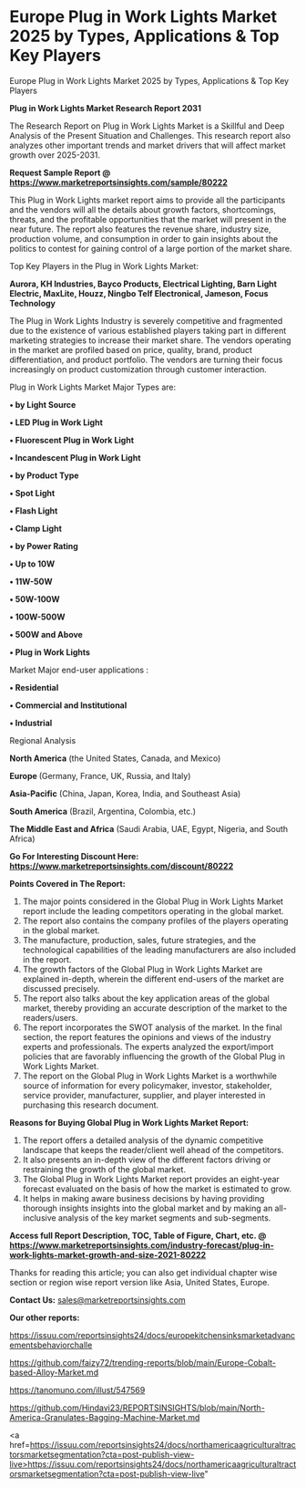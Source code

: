 # Europe Plug in Work Lights Market 2025 by Types, Applications & Top Key Players
Europe Plug in Work Lights Market 2025 by Types, Applications & Top Key Players

<strong>Plug in Work Lights Market Research Report 2031</strong>

The Research Report on Plug in Work Lights Market is a Skillful and Deep Analysis of the Present Situation and Challenges. This research report also analyzes other important trends and market drivers that will affect market growth over 2025-2031.

<strong>Request Sample Report @ <a href=https://www.marketreportsinsights.com/sample/80222>https://www.marketreportsinsights.com/sample/80222</a></strong>

This Plug in Work Lights market report aims to provide all the participants and the vendors will all the details about growth factors, shortcomings, threats, and the profitable opportunities that the market will present in the near future. The report also features the revenue share, industry size, production volume, and consumption in order to gain insights about the politics to contest for gaining control of a large portion of the market share.

Top Key Players in the Plug in Work Lights Market:

<strong>Aurora, KH Industries, Bayco Products, Electrical Lighting, Barn Light Electric, MaxLite, Houzz, Ningbo Telf Electronical, Jameson, Focus Technology</strong>

The Plug in Work Lights Industry is severely competitive and fragmented due to the existence of various established players taking part in different marketing strategies to increase their market share. The vendors operating in the market are profiled based on price, quality, brand, product differentiation, and product portfolio. The vendors are turning their focus increasingly on product customization through customer interaction.

Plug in Work Lights Market Major Types are:

<strong>• by Light Source

• LED Plug in Work Light

• Fluorescent Plug in Work Light

• Incandescent Plug in Work Light

• by Product Type

• Spot Light

• Flash Light

• Clamp Light

• by Power Rating

• Up to 10W

• 11W-50W

• 50W-100W

• 100W-500W

• 500W and Above

• Plug in Work Lights</strong>

Market Major end-user applications :

<strong>• Residential

• Commercial and Institutional

• Industrial</strong>

Regional Analysis

</u><strong><b>North America</b></strong> (the United States, Canada, and Mexico)

<strong><b>Europe </b></strong>(Germany, France, UK, Russia, and Italy)

<strong><b>Asia-Pacific</b></strong> (China, Japan, Korea, India, and Southeast Asia)

<strong><b>South America</b></strong> (Brazil, Argentina, Colombia, etc.)

<strong><b>The Middle East and Africa</b></strong> (Saudi Arabia, UAE, Egypt, Nigeria, and South Africa)

<strong>Go For Interesting Discount Here: <a href=https://www.marketreportsinsights.com/discount/80222>https://www.marketreportsinsights.com/discount/80222</a></strong>

<strong>Points Covered in The Report:</strong>
<ol>
  <li>The major points considered in the Global Plug in Work Lights Market report include the leading competitors operating in the global market.</li>
  <li>The report also contains the company profiles of the players operating in the global market.</li>
  <li>The manufacture, production, sales, future strategies, and the technological capabilities of the leading manufacturers are also included in the report.</li>
  <li>The growth factors of the Global Plug in Work Lights Market are explained in-depth, wherein the different end-users of the market are discussed precisely.</li>
  <li>The report also talks about the key application areas of the global market, thereby providing an accurate description of the market to the readers/users.</li>
  <li>The report incorporates the SWOT analysis of the market. In the final section, the report features the opinions and views of the industry experts and professionals. The experts analyzed the export/import policies that are favorably influencing the growth of the Global Plug in Work Lights Market.</li>
  <li>The report on the Global Plug in Work Lights Market is a worthwhile source of information for every policymaker, investor, stakeholder, service provider, manufacturer, supplier, and player interested in purchasing this research document.</li>
</ol>
<strong>Reasons for Buying Global Plug in Work Lights Market Report:</strong>

<ol>
  <li>The report offers a detailed analysis of the dynamic competitive landscape that keeps the reader/client well ahead of the competitors.</li>
  <li>It also presents an in-depth view of the different factors driving or restraining the growth of the global market.</li>
  <li>The Global Plug in Work Lights Market report provides an eight-year forecast evaluated on the basis of how the market is estimated to grow.</li>
  <li>It helps in making aware business decisions by having providing thorough insights insights into the global market and by making an all-inclusive analysis of the key market segments and sub-segments.</li>
</ol>
<strong>Access full Report Description, TOC, Table of Figure, Chart, etc. @ <a href=https://www.marketreportsinsights.com/industry-forecast/plug-in-work-lights-market-growth-and-size-2021-80222>https://www.marketreportsinsights.com/industry-forecast/plug-in-work-lights-market-growth-and-size-2021-80222</a></strong>


Thanks for reading this article; you can also get individual chapter wise section or region wise report version like Asia, United States, Europe.

<strong>Contact Us:</strong>
sales@marketreportsinsights.com

<strong>Our other reports:</strong>

<a href=https://issuu.com/reportsinsights24/docs/europekitchensinksmarketadvancementsbehaviorchalle>https://issuu.com/reportsinsights24/docs/europekitchensinksmarketadvancementsbehaviorchalle</a>

<a href=https://github.com/faizy72/trending-reports/blob/main/Europe-Cobalt-based-Alloy-Market.md>https://github.com/faizy72/trending-reports/blob/main/Europe-Cobalt-based-Alloy-Market.md</a>

<a href=https://tanomuno.com/illust/547569>https://tanomuno.com/illust/547569</a>

<a href=https://github.com/Hindavi23/REPORTSINSIGHTS/blob/main/North-America-Granulates-Bagging-Machine-Market.md>https://github.com/Hindavi23/REPORTSINSIGHTS/blob/main/North-America-Granulates-Bagging-Machine-Market.md</a>

<a href=https://issuu.com/reportsinsights24/docs/northamericaagriculturaltractorsmarketsegmentation?cta=post-publish-view-live>https://issuu.com/reportsinsights24/docs/northamericaagriculturaltractorsmarketsegmentation?cta=post-publish-view-live</a>"
